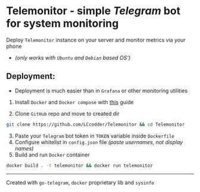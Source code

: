 # **Telemonitor** - simple *Telegram* bot for system monitoring

Deploy `Telemonitor` instance on your server and monitor metrics via your phone
+ *(only works with `Ubuntu` and `Debian` based OS')*


## Deployment:
+ Deployment is much easier than in `Grafana` or other monitoring utilities

1) Install `Docker` and `Docker compose` with [this](https://www.digitalocean.com/community/tutorials/how-to-install-and-use-docker-compose-on-ubuntu-22-04) guide

2) Clone `GitHub` repo and move to created dir
```sh
git clone https://github.com/LCcodder/Telemonitor && cd Telemonitor
```
3) Paste your `Telegram` bot token in `TOKEN` variable inside `Dockerfile`
4) Configure whitelist in `config.json` file *(paste usernames, not display names)*
5) Build and run `Docker` container
```sh
docker build . -t telemonitor && docker run telemonitor
```
---
Created with `go-telegram`, `docker` proprietary lib and `sysinfo`
